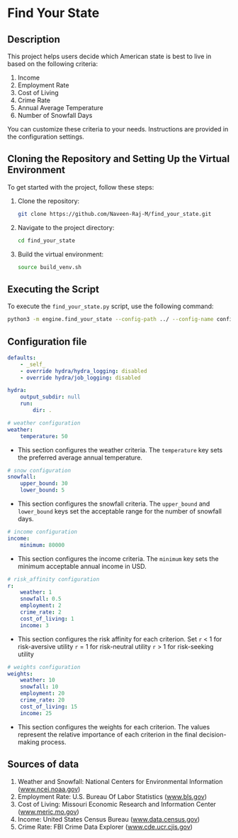 # Find Your State

## Description
This project helps users decide which American state is best to live in based on the following criteria: 
1. Income 
2. Employment Rate 
3. Cost of Living 
4. Crime Rate 
5. Annual Average Temperature 
6. Number of Snowfall Days

You can customize these criteria to your needs. Instructions are provided in the configuration settings.

## Cloning the Repository and Setting Up the Virtual Environment
To get started with the project, follow these steps:

1. Clone the repository:
    ```sh
    git clone https://github.com/Naveen-Raj-M/find_your_state.git
    ```

2. Navigate to the project directory:
    ```sh
    cd find_your_state
    ```

3. Build the virtual environment:
    ```sh
    source build_venv.sh
    ```

## Executing the Script
To execute the `find_your_state.py` script, use the following command:
```sh
python3 -m engine.find_your_state --config-path ../ --config-name config.yaml
```

## Configuration file

```yaml
defaults:
    - _self_
    - override hydra/hydra_logging: disabled  
    - override hydra/job_logging: disabled  

hydra:
    output_subdir: null  
    run:
        dir: .

# weather configuration
weather:
    temperature: 50
```
- This section configures the weather criteria. The `temperature` key sets the preferred average annual temperature.

```yaml
# snow configuration
snowfall:
    upper_bound: 30
    lower_bound: 5
```
- This section configures the snowfall criteria. The `upper_bound` and `lower_bound` keys set the acceptable range for the number of snowfall days.

```yaml
# income configuration
income:
    minimum: 80000
```
- This section configures the income criteria. The `minimum` key sets the minimum acceptable annual income in USD.

```yaml
# risk_affinity configuration
r:
    weather: 1
    snowfall: 0.5
    employment: 2
    crime_rate: 2
    cost_of_living: 1
    income: 3
```
- This section configures the risk affinity for each criterion. Set 
    `r` < 1 for risk-aversive utility
    `r` = 1 for risk-neutral utility
    `r` > 1 for risk-seeking utility

```yaml
# weights configuration
weights:
    weather: 10
    snowfall: 10
    employment: 20
    crime_rate: 20
    cost_of_living: 15
    income: 25
```
- This section configures the weights for each criterion. The values represent the relative importance of each criterion in the final decision-making process.

## Sources of data
1. Weather and Snowfall: National Centers for Environmental Information (www.ncei.noaa.gov)
2. Employment Rate: U.S. Bureau Of Labor Statistics (www.bls.gov)
3. Cost of Living: Missouri Economic Research and Information Center (www.meric.mo.gov)
4. Income: United States Census Bureau (www.data.census.gov)
5. Crime Rate: FBI Crime Data Explorer (www.cde.ucr.cjis.gov)